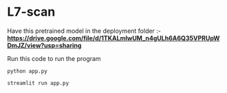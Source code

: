 # L7-scan

Have this pretrained model in the deployment folder :-
**https://drive.google.com/file/d/1TKALmlwUM_n4gULh6A6Q35VPRUpWDmJZ/view?usp=sharing**

Run this code to run the program

`python app.py`

`streamlit run app.py`
